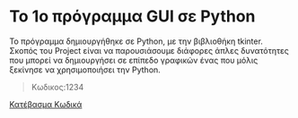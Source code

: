 # To 1o πρόγραμμα GUI σε Python

Το πρόγραμμα δημιουργήθηκε σε Python, με την βιβλιοθήκη tkinter. Σκοπός του Project είναι να παρουσιάσουμε διάφορες άπλες δυνατότητες που μπορεί να δημιουργήσει σε επίπεδο γραφικών ένας που μόλις ξεκίνησε να χρησιμοποιήσει την Python. 

> Κωδικος:1234

[Κατέβασμα Κωδικά](https://dimitris-dedousis.github.io/first-gui-python-project/code.py)
